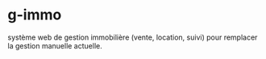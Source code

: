 # g-immo

système web de gestion immobilière (vente, location, suivi) pour remplacer la gestion manuelle actuelle.
